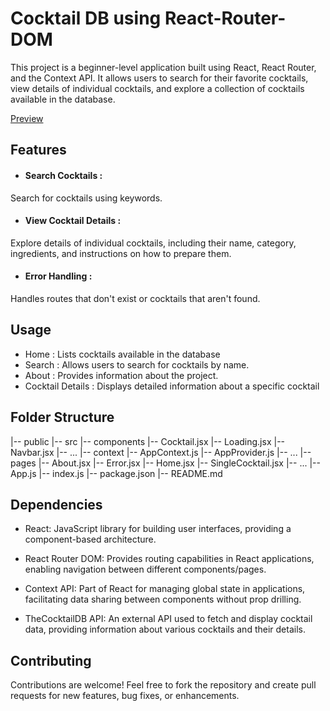 # Cocktail DB using React-Router-DOM

This project is a beginner-level application built using React, React Router, and the Context API. It allows users to search for their favorite cocktails, view details of individual cocktails, and explore a collection of cocktails available in the database.

<a href="https://react-router-cocktail.netlify.app/">Preview</a>

## Features

- #### Search Cocktails : 
Search for cocktails using keywords.
- #### View Cocktail Details : 
Explore details of individual cocktails, including their name, category, ingredients, and instructions on how to prepare them.
- #### Error Handling :
Handles routes that don't exist or cocktails that aren't found.

## Usage

- Home : Lists cocktails available in the database
- Search : Allows users to search for cocktails by name.
- About : Provides information about the project.
- Cocktail Details : Displays detailed information about a specific cocktail

## Folder Structure

|-- public
|-- src
    |-- components
        |-- Cocktail.jsx
        |-- Loading.jsx
        |-- Navbar.jsx
        |-- ...
    |-- context
        |-- AppContext.js
        |-- AppProvider.js
        |-- ...
    |-- pages
        |-- About.jsx
        |-- Error.jsx
        |-- Home.jsx
        |-- SingleCocktail.jsx
        |-- ...
    |-- App.js
    |-- index.js
|-- package.json
|-- README.md

## Dependencies 

- React: JavaScript library for building user interfaces, providing a component-based architecture.

- React Router DOM: Provides routing capabilities in React applications, enabling navigation between different components/pages.

- Context API: Part of React for managing global state in applications, facilitating data sharing between components without prop drilling.

- TheCocktailDB API: An external API used to fetch and display cocktail data, providing information about various cocktails and their details. 

## Contributing

Contributions are welcome! Feel free to fork the repository and create pull requests for new features, bug fixes, or enhancements.